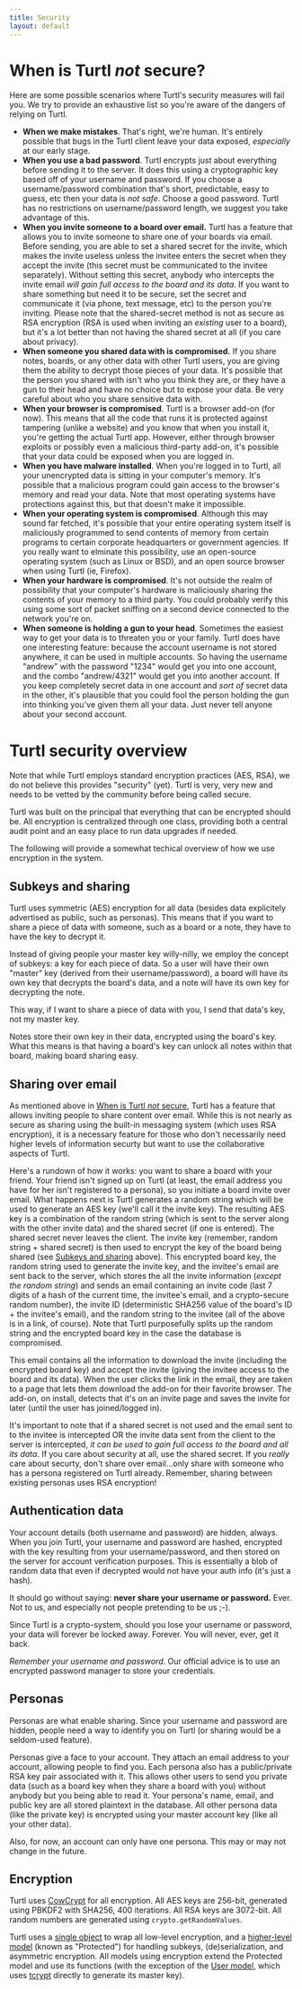 ```yaml
---
title: Security
layout: default
---
```


# When is Turtl *not* secure?

Here are some possible scenarios where Turtl's security measures will fail you.
We try to provide an exhaustive list so you're aware of the dangers of relying
on Turtl.

- __When we make mistakes__. That's right, we're human. It's entirely possible
that bugs in the Turtl client leave your data exposed, *especially* at our
early stage.
- __When you use a bad password__. Turtl encrypts just about everything before
sending it to the server. It does this using a cryptographic key based off of
your username and password. If you choose a username/password combination that's
short, predictable, easy to guess, etc then your data is *not safe*. Choose a
good password. Turtl has no restrictions on username/password length, we suggest
you take advantage of this.
- __When you invite someone to a board over email.__ Turtl has a feature that
allows you to invite someone to share one of your boards via email. Before
sending, you are able to set a shared secret for the invite, which makes the
invite useless unless the invitee enters the secret when they accept the invite
(this secret must be communicated to the invitee separately). Without setting
this secret, anybody who intercepts the invite email *will gain full access to
the board and its data*. If you want to share something but need it to be 
secure, set the secret and communicate it (via phone, text message, etc) to the
person you're inviting. Please note that the shared-secret method is not as
secure as RSA encryption (RSA is used when inviting an *existing* user to a
board), but it's a lot better than not having the shared secret at all (if you
care about privacy).
- __When someone you shared data with is compromised.__ If you share
notes, boards, or any other data with other Turtl users, you are giving them the
ability to decrypt those pieces of your data. It's possible that the person you
shared with isn't who you think they are, or they have a gun to their head and
have no choice but to expose your data. Be very careful about who you share
sensitive data with.
- __When your browser is compromised__. Turtl is a browser add-on (for now).
This means that all the code that runs it is protected against tampering (unlike
a website) and you know that when you install it, you're getting the actual
Turtl app. However, either through browser exploits or possibly even a malicious
third-party add-on, it's possible that your data could be exposed when you are
logged in.
- __When you have malware installed__. When you're logged in to Turtl, all your
unencrypted data is sitting in your computer's memory. It's possible that a
malicious program could gain access to the browser's memory and read your data.
Note that most operating systems have protections against this, but that doesn't
make it impossible.
- __When your operating system is compromised__. Although this may sound far
fetched, it's possible that your entire operating system itself is maliciously
programmed to send contents of memory from certain programs to certain corporate
headquarters or government agencies. If you really want to elminate this
possibility, use an open-source operating system (such as Linux or BSD), and an
open source browser when using Turtl (ie, Firefox).
- __When your hardware is compromised__. It's not outside the realm of
possibility that your computer's hardware is maliciously sharing the contents of
your memory to a third party. You could probably verify this using some sort of
packet sniffing on a second device connected to the network you're on.
- __When someone is holding a gun to your head__. Sometimes the easiest way to
get your data is to threaten you or your family. Turtl does have one interesting
feature: because the account username is not stored anywhere, it can be used
in multiple accounts. So having the username "andrew" with the password "1234"
would get you into one account, and the combo "andrew/4321" would get you into
another account. If you keep completely secret data in one account and *sort of*
secret data in the other, it's plausible that you could fool the person holding
the gun into thinking you've given them all your data. Just never tell anyone
about your second account.

# Turtl security overview

Note that while Turtl employs standard encryption practices (AES, RSA), we do
not believe this provides "security" (yet). Turtl is very, very new and needs to
be vetted by the community before being called secure.

Turtl was built on the principal that everything that can be encrypted should
be. All encryption is centralized through one class, providing both a central
audit point and an easy place to run data upgrades if needed.

The following will provide a somewhat techical overview of how we use encryption
in the system.

## Subkeys and sharing

Turtl uses symmetric (AES) encryption for all data (besides data explicitely
advertised as public, such as personas). This means that if you want to share a
piece of data with someone, such as a board or a note, they have to have the key
to decrypt it.

Instead of giving people your master key willy-nilly, we employ the concept of
subkeys: a key for each piece of data. So a user will have their own "master"
key (derived from their username/password), a board will have its own key that
decrypts the board's data, and a note will have its own key for decrypting the
note. 

This way, if I want to share a piece of data with you, I send that data's key,
not my master key.

Notes store their own key in their data, encrypted using the board's key.
What this means is that having a board's key can unlock all notes within that
board, making board sharing easy.

## Sharing over email

As mentioned above in [When is Turtl *not* secure](#when-is-turtl-not-secure),
Turtl has a feature that allows inviting people to share content over email.
While this is not nearly as secure as sharing using the built-in messaging
system (which uses RSA encryption), it is a necessary feature for those who
don't necessarily need higher levels of information securty but want to use the
collaborative aspects of Turtl.

Here's a rundown of how it works: you want to share a board with your friend.
Your friend isn't signed up on Turtl (at least, the email address you have for
her isn't registered to a persona), so you initiate a board invite over email.
What happens next is Turtl generates a random string which will be used to
generate an AES key (we'll call it the invite key). The resulting AES key is a
combination of the random string (which is sent to the server along with the
other invite data) and the shared secret (if one is entered). The shared secret
never leaves the client. The invite key (remember, random string + shared secret)
is then used to encrypt the key of the board being shared (see [Subkeys and
sharing](#subkeys-and-sharing) above). This encrypted board key, the random
string used to generate the invite key, and the invitee's email are sent back to
the server, which stores the all the invite information (*except the random
string*) and sends an email containing an invite code (last 7 digits of a hash
of the current time, the invitee's email, and a crypto-secure random number),
the invite ID (deterministic SHA256 value of the board's ID + the invitee's
email), and the random string to the invitee (all of the above is in a link,
of course). Note that Turtl purposefully splits up the random string and the
encrypted board key in the case the database is compromised.

This email contains all the information to download the invite (including the
encrypted board key) and accept the invite (giving the invitee access to the
board and its data). When the user clicks the link in the email, they are taken
to a page that lets them download the add-on for their favorite browser. The
add-on, on install, detects that it's on an invite page and saves the invite
for later (until the user has joined/logged in).

It's important to note that if a shared secret is not used and the email sent to
to the invitee is intercepted OR the invite data sent from the client to the
server is intercepted, *it can be used to gain full access to the board and all
its data*. If you care about security at all, use the shared secret. If you
*really* care about securty, don't share over email...only share with someone
who has a persona registered on Turtl already. Remember, sharing between
existing personas uses RSA encryption!

## Authentication data

Your account details (both username and password) are hidden, always. When you
join Turtl, your username and password are hashed, encrypted with the key
resulting from your username/password, and then stored on the server for account
verification purposes. This is essentially a blob of random data that even if
decrypted would not have your auth info (it's just a hash).

It should go without saying: __never share your username or password.__ Ever.
Not to us, and especially not people pretending to be us ;-).

Since Turtl is a crypto-system, should you lose your username or password, your
data will forever be locked away. Forever. You will never, ever, get it back.

_Remember your username and password_. Our official advice is to use an
encrypted password manager to store your credentials.

## Personas

Personas are what enable sharing. Since your username and password are hidden,
people need a way to identify you on Turtl (or sharing would be a seldom-used
feature).

Personas give a face to your account. They attach an email address to your
account, allowing people to find you. Each persona also has a public/private RSA
key pair associated with it. This allows other users to send you private data
(such as a board key when they share a board with you) without anybody but you
being able to read it. Your persona's name, email, and public key are all stored
plaintext in the database. All other persona data (like the private key) is
encrypted using your master account key (like all your other data).

Also, for now, an account can only have one persona. This may or may not change
in the future.

## Encryption

Turtl uses [CowCrypt](https://github.com/rubbingalcoholic/cowcrypt) for all
encryption. All AES keys are 256-bit, generated using PBKDF2 with SHA256, 400 
iterations. All RSA keys are 3072-bit. All random numbers are generated using
`crypto.getRandomValues`.

Turtl uses a [single object](https://github.com/turtl/js/blob/master/library/tcrypt.js)
to wrap all low-level encryption, and a [higher-level model](https://github.com/turtl/js/blob/master/models/_protected.js)
(known as "Protected") for handling subkeys, (de)serialization, and asymmetric
encryption. All models using encryption extend the Protected model and use its
functions (with the exception of the [User model](https://github.com/turtl/js/blob/master/models/user.js),
which uses [tcrypt](https://github.com/turtl/js/blob/master/library/tcrypt.js)
directly to generate its master key).
